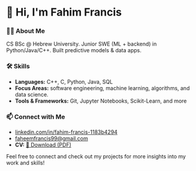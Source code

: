 # 👋 Hi, I'm Fahim Francis

### 👨‍💻 About Me
CS BSc @ Hebrew University. Junior SWE (ML + backend) in Python/Java/C++. Built predictive models & data apps.

### 🛠️ Skills
- **Languages:** C++, C, Python, Java, SQL
- **Focus Areas:** software engineering, machine learning, algorithms, and data science.
- **Tools & Frameworks:** Git, Jupyter Notebooks, Scikit-Learn, and more

### 📫 Connect with Me
- [linkedin.com/in/fahim-francis-1183b4294](https://www.linkedin.com/in/fahim-francis-1183b4294/)
- faheemfrancis99@gmail.com
- **CV:** [📄 Download (PDF)](./Faheem_Francis_CV.pdf)
  
Feel free to connect and check out my projects for more insights into my work and skills!
